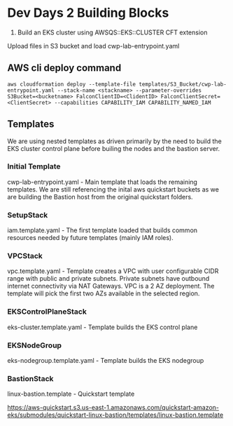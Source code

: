 # Dev Days 2 Building Blocks

1) Build an EKS cluster using 
AWSQS::EKS::CLUSTER CFT extension
   
Upload files in S3 bucket and load cwp-lab-entrypoint.yaml

## AWS cli deploy command
`aws cloudformation deploy --template-file templates/S3_Bucket/cwp-lab-entrypoint.yaml --stack-name <stackname> --parameter-overrides S3Bucket=<bucketname> FalconClientID=<ClidentID> FalconClientSecret=<ClientSecret> --capabilities CAPABILITY_IAM CAPABILITY_NAMED_IAM`

## Templates

We are using nested templates as driven primarily by the need to build the EKS cluster control plane before builing the nodes and the bastion server. 

### Initial Template
cwp-lab-entrypoint.yaml - Main template that loads the remaining templates.  We are still referencing the inital aws quickstart buckets as we are building the Bastion host from the original quickstart folders. 

### SetupStack

iam.template.yaml - The first template loaded that builds common resources needed by future templates (mainly IAM roles).


### VPCStack 

vpc.template.yaml - Template creates a VPC with user configurable CIDR range with public and private subnets.  Private subnets have outbound internet connectivity via NAT Gateways.   VPC is a 2 AZ deployment.  The template will pick the first two AZs available in the selected region. 

### EKSControlPlaneStack

eks-cluster.template.yaml - Template builds the EKS control plane

### EKSNodeGroup

eks-nodegroup.template.yaml - Template builds the EKS nodegroup

### BastionStack

linux-bastion.template - Quickstart template 

https://aws-quickstart.s3.us-east-1.amazonaws.com/quickstart-amazon-eks/submodules/quickstart-linux-bastion/templates/linux-bastion.template




